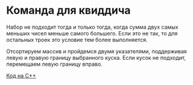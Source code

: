 # Команда для квиддича

Набор не подходит тогда и только тогда, когда сумма двух самых меньших чисел меньше самого большего. Если это не так, 
то для остальных троек это условие тем более выполняется.

Отсортируем массив и пройдемся двумя указателями, поддерживая левую и правую границу выбранного куска. Если кусок не
подходит, перемещаем левую границу вправо.

[Код на C++](https://github.com/nsychev/ugrasu-olymp-2017/blob/master/team/D/code.cpp)
